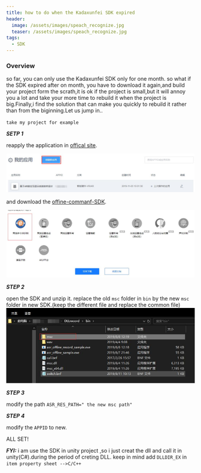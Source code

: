 ```yaml
---
title: how to do when the Kadaxunfei SDK expired
header:
  image: /assets/images/speach_recognize.jpg
  teaser: /assets/images/speach_recognize.jpg
tags:
  - SDK
---
```

### Overview

so far, you can only use the Kadaxunfei SDK only for one month. so what if the SDK expired after on  month, you have to download it again,and build your project form the scrath,it is ok if the project is small,but it will annoy you a lot and take your more time to rebuild it when the project is big.Finally,i find the solution that can make you quickly to rebuild it rather than from the biginning.Let us jump in..

`take my project for example`

***SETP 1***

reapply the application in <a href="https://www.xfyun.cn/">offical site</a>.

![application](/assets/images/application.jpg)

and download the <a href=https://www.xfyun.cn/sdk/dispatcher>offine-commanf-SDK</a>.

![offline_sdk](/assets/images/offine_sdk.jpg)

***STEP 2***

open the SDK and unzip it. replace the old `msc` folder in `bin` by the new `msc` folder in new SDK.(keep the different file and replace the common file)
![msc](/assets/images/msc.jpg)

***STEP 3***

modify the path `ASR_RES_PATH=" the new msc path"`

***STEP 4***

modify the `APPID` to new.

ALL SET!

***FYI:*** i am use the SDK in unity project ,so i just creat the dll and call it in unity(C#).during  the period of creting  DLL. keep in mind add `DLLDIR_EX` in  `item property sheet -->C/C++`




